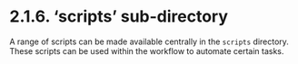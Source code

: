# 2.1.6. ‘scripts’ sub-directory

A range of scripts can be made available centrally in the `scripts` directory. These scripts can be used within the workflow to automate certain tasks.

